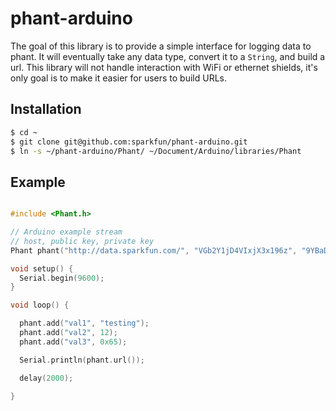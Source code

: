 # phant-arduino

The goal of this library is to provide a simple interface for logging data to phant.
It will eventually take any data type, convert it to a `String`, and build a url. This
library will not handle interaction with WiFi or ethernet shields, it's only goal is
to make it easier for users to build URLs.

## Installation

```bash
$ cd ~
$ git clone git@github.com:sparkfun/phant-arduino.git
$ ln -s ~/phant-arduino/Phant/ ~/Document/Arduino/libraries/Phant
```

## Example

```ino

#include <Phant.h>

// Arduino example stream
// host, public key, private key
Phant phant("http://data.sparkfun.com/", "VGb2Y1jD4VIxjX3x196z", "9YBaDk6yeMtNErDNq4YM");

void setup() {
  Serial.begin(9600);
}

void loop() {

  phant.add("val1", "testing");
  phant.add("val2", 12);
  phant.add("val3", 0x65);

  Serial.println(phant.url());

  delay(2000);

}

```
